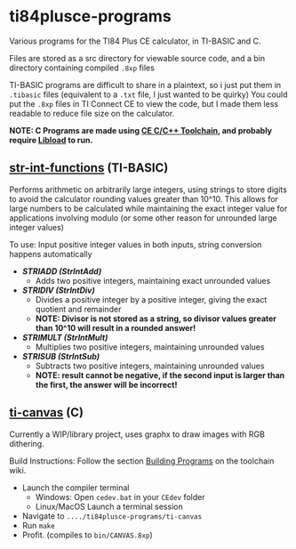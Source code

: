 # ti84plusce-programs
Various programs for the TI84 Plus CE calculator, in TI-BASIC and C.

Files are stored as a src directory for viewable source code, and a bin directory containing compiled `.8xp` files 

TI-BASIC programs are difficult to share in a plaintext, so i just put them in `.tibasic` files (equivalent to a `.txt` file, I just wanted to be quirky) You could put the `.8xp` files in TI Connect CE to view the code, but I made them less readable to reduce file size on the calculator.

**NOTE: C Programs are made using [CE C/C++ Toolchain](https://github.com/CE-Programming/toolchain), and probably require [Libload](https://github.com/CE-Programming/libload) to run.**

## [str-int-functions](str-int-functions) (TI-BASIC)
Performs arithmetic on arbitrarily large integers, using strings to store digits to avoid the calculator rounding values greater than 10^10.
This allows for large numbers to be calculated while maintaining the exact integer value for applications involving modulo (or some other reason for unrounded large integer values)

To use: Input positive integer values in both inputs, string conversion happens automatically

- ***STRIADD (StrIntAdd)***
  - Adds two positive integers, maintaining exact unrounded values
- ***STRIDIV (StrIntDiv)***
  - Divides a positive integer by a positive integer, giving the exact quotient and remainder
  - **NOTE: Divisor is not stored as a string, so divisor values greater than 10^10 will result in a rounded answer!**
- ***STRIMULT (StrIntMult)***
  - Multiplies two positive integers, maintaining unrounded values
- ***STRISUB (StrIntSub)***
  - Subtracts two positive integers, maintaining unrounded values
  - **NOTE: result cannot be negative, if the second input is larger than the first, the answer will be incorrect!**


## [ti-canvas](ti-canvas) (C)
Currently a WIP/library project, uses graphx to draw images with RGB dithering.

Build Instructions: Follow the section [Building Programs](https://ce-programming.github.io/toolchain/static/getting-started.html#building-programs) on the toolchain wiki.
- Launch the compiler terminal
  - Windows: Open `cedev.bat` in your `CEdev` folder
  - Linux/MacOS Launch a terminal session
- Navigate to `..../ti84plusce-programs/ti-canvas`
- Run `make`
- Profit. (compiles to `bin/CANVAS.8xp`)